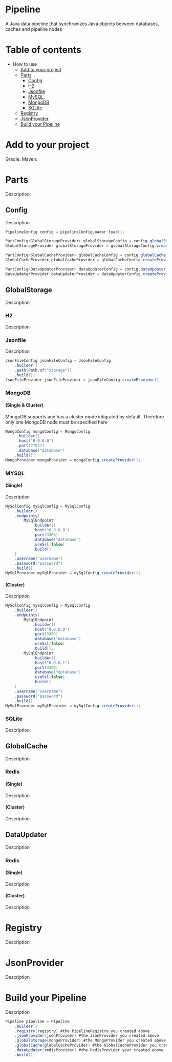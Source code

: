 # Pipeline
A Java data pipeline that synchronizes Java objects between databases, caches and pipeline nodes

# Table of contents
- How to use
	- [Add to your project](#add-to-your-project)
	- [Parts](#parts)
		- [Config](#config)
		- [H2](#h2-local)
		- [Jsonfile](#jsonfile)
		- [MySQL](#mysql)
		- [MongoDB](#mongodb)
		- [SQLite](#sqlite)
	- [Registry](#registry)
	- [JsonProvider](#jsonprovider)
	- [Build your Pipeline](#build-your-pipeline)

# Add to your project
Gradle:
Maven:

# Parts
Description

## Config
Description
```java
PipelineConfig config = pipelineConfigLoader.load();

PartConfig<GlobalStorageProvider> globalStorageConfig = config.globalStorage();
GlobalStorageProvider globalStorageProvider = globalStorageConfig.createProvider();

PartConfig<GlobalCacheProvider> globalCacheConfig = config.globalCache();
GlobalCacheProvider globalCacheProvider = globalCacheConfig.createProvider();

PartConfig<DataUpdaterProvider> dataUpdaterConfig = config.dataUpdater();
DataUpdaterProvider dataUpdaterProvider = dataUpdaterConfig.createProvider();
```

## GlobalStorage
Description

### H2
Description

### Jsonfile
Description
```java
JsonFileConfig jsonFileConfig = JsonFileConfig
    .builder()
    .path(Path.of("storage"))
    .build();
JsonFileProvider jsonFileProvider = jsonFileConfig.createProvider();
```

### MongoDB
#### (Single & Cluster)
MongoDB supports and has a cluster mode intigrated by default. Therefore only one MongoDB node must be specified here
```java
MongoConfig mongoConfig = MongoConfig
     .builder()
     .host("0.0.0.0")
     .port(27017)
     .database("database")
    .build();
MongoProvider mongoProvider = mongoConfig.createProvider();
```
### MYSQL
#### (Single)
Description
```java
MySqlConfig mySqlConfig = MySqlConfig
    .builder()
    .endpoints(
        MySqlEndpoint
            .builder()
            .host("0.0.0.0")
            .port(3306)
            .database("database")
            .useSsl(false)
            .build()
    )
    .username("username")
    .password("password")
    .build();
MySqlProvider mySqlProvider = mySqlConfig.createProvider();
```

#### (Cluster)
Description
```java
MySqlConfig mySqlConfig = MySqlConfig
    .builder()
    .endpoints(
        MySqlEndpoint
            .builder()
            .host("0.0.0.0")
            .port(3306)
            .database("database")
            .useSsl(false)
            .build(),
        MySqlEndpoint
            .builder()
            .host("0.0.0.1")
            .port(3306)
            .database("database")
            .useSsl(false)
            .build()
    )
    .username("username")
    .password("password")
    .build();
MySqlProvider mySqlProvider = mySqlConfig.createProvider();
```

### SQLite
Description

## GlobalCache
Description

### Redis
#### (Single)
Description

#### (Cluster)
Description

## DataUpdater
Description

### Redis
#### (Single)
Description

#### (Cluster)
Description

# Registry
Description

# JsonProvider
Description

# Build your Pipeline
Description

```java
Pipeline pipeline = Pipeline
    .builder()
    .registry(registry) #the PipelineRegistry you created above
    .jsonProvider(jsonProvider) #the JsonProvider you created above
    .globalStorage(mongoProvider) #the MongoProvider you created above
    .globalCache(globalCacheProvider) #the GlobalCacheProvider you created above
    .dataUpdater(redisProvider) #the RedisProvider your created above
    .build();
```
